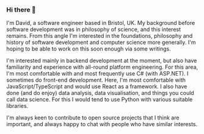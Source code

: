 ### Hi there 👋


I'm David, a software engineer based in Bristol, UK. My background before software development was in philosophy of science, and this interest remains. From this angle I'm interested in the foundations, philosophy and history of software development and computer science more generally. I'm hoping to be able to work on this soon enough via some writings. 

I'm interested mainly in backend development at the moment, but also have familiarity and experience with all-round platform engineering. For this area, I'm most comfortable with and most frequently use C# (with ASP.NET).
I sometimes do front-end development. Here, I'm most comfortable with JavaScript/TypeScript and would use React as a framework. 
I also have done (and do enjoy) data analysis, data visualisation, and things you could call data science. For this I would tend to use Python with various suitable libraries.

I'm always keen to contribute to open source projects that I think are important, and always happy to chat with people who have similar interests. 
